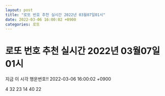 ```yaml
---
layout: post
title: "로또 번호 추천 실시간 2022년 03월07일01시"
date: 2022-03-06 16:00:02 +0900
categories: 로또
---
```


# 로또 번호 추천 실시간 2022년 03월07일01시

지금 이 시각 행운번호!! 2022-03-06 16:00:02 +0900

 4  32  23  14  40  22 

